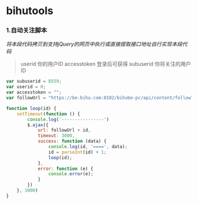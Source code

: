 # bihutools

### 1.自动关注脚本
_将本段代码拷贝到支持jQuery的网页中执行或直接提取接口地址自行实现本段代码_
> userid 你的用户ID
> accesstoken 登录后可获得
> subuserid 你将关注的用户ID
```javascript 
var subuserid = 8559;
var userid = 0;
var accesstoken = "";
var followUrl = "https://be.bihu.com:8102/bihube-pc/api/content/follow?userId=" + userid + "&accessToken=" + accesstoken + "&subjectUserId=";

function loop(id) {
    setTimeout(function () {
        console.log('----------------')
        $.ajax({
            url: followUrl + id,
            timeout: 3000,
            success: function (data) {
                console.log(id, '====', data);
                id = parseInt(id) + 1;
                loop(id);
            },
            error: function (e) {
                console.error(e);
            }
        })
    }, 1000)
}
```
